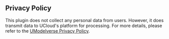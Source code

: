 ## Privacy Policy

This plugin does not collect any personal data from users. However, it does transmit data to UCloud's platform for processing. For more details, please refer to the [UModelverse Privacy Policy](https://docs.ucloud.cn/modelverse/private
).
